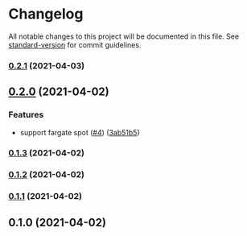 # Changelog

All notable changes to this project will be documented in this file. See [standard-version](https://github.com/conventional-changelog/standard-version) for commit guidelines.

### [0.2.1](https://github.com/pahud/cdk-kaniko/compare/v0.2.0...v0.2.1) (2021-04-03)

## [0.2.0](https://github.com/pahud/cdk-kaniko/compare/v0.1.3...v0.2.0) (2021-04-02)


### Features

* support fargate spot ([#4](https://github.com/pahud/cdk-kaniko/issues/4)) ([3ab51b5](https://github.com/pahud/cdk-kaniko/commit/3ab51b5931bba47dce14cfc84f965ead7c0f572e))

### [0.1.3](https://github.com/pahud/cdk-kaniko/compare/v0.1.2...v0.1.3) (2021-04-02)

### [0.1.2](https://github.com/pahud/cdk-kaniko/compare/v0.1.1...v0.1.2) (2021-04-02)

### [0.1.1](https://github.com/pahud/cdk-kaniko/compare/v0.1.0...v0.1.1) (2021-04-02)

## 0.1.0 (2021-04-02)
